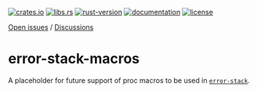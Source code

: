 [crates.io]: https://crates.io/crates/error-stack-macros
[libs.rs]: https://lib.rs/crates/error-stack-macros
[rust-version]: https://www.rust-lang.org
[documentation]: https://docs.rs/error-stack-macros
[license]: https://github.com/hashintel/hash/blob/main/libs/error-stack/LICENSE.md

[![crates.io](https://img.shields.io/crates/v/error-stack-macros)][crates.io]
[![libs.rs](https://img.shields.io/badge/libs.rs-error--stack--macros-orange)][libs.rs]
[![rust-version](https://img.shields.io/static/v1?label=Rust&message=1.83.0/nightly-2025-08-25&color=blue)][rust-version]
[![documentation](https://img.shields.io/docsrs/error-stack-macros)][documentation]
[![license](https://img.shields.io/crates/l/error-stack)][license]

[Open issues](https://github.com/hashintel/hash/issues?q=is%3Aissue+is%3Aopen+label%3AA-error-stack) / [Discussions](https://github.com/hashintel/hash/discussions?discussions_q=label%3AA-error-stack)

# error-stack-macros

A placeholder for future support of proc macros to be used in [`error-stack`].

[`error-stack`]: https://crates.io/crates/error-stack
